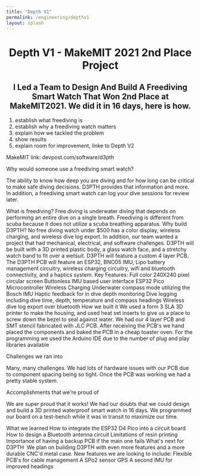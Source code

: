 ```yaml
---
title: "Depth V1"
permalink: /engineering/depthv1
layout: splash
---
```


<h1 style="text-align: center;">Depth V1 - MakeMIT 2021 2nd Place Project  </h1>
<h2 style="text-align: center;">I Led a Team to Design And Build A Freediving Smart Watch That Won 2nd Place at MakeMIT2021. We did it in 16 days, here is how.  </h2>

1. establish what freediving is
2. establish why a freediving watch matters
3. explain how we tackled the problem
4. show results
5. explain room for improvement, linke to Depth V2



MakeMIT link: devpost.com/software/d3pth 

Why would someone use a freediving smart watch?

The ability to know how deep you are diving and for how long can be critical to make safe diving decisions. D3PTH provides that information and more. In addition, a freediving smart watch can log your dive sessions for review later.

What is freediving?
Free diving is underwater diving that depends on performing an entire dive on a single breath.
Freediving is different from scuba because it does not utilize a scuba breathing apparatus.
Why build D3PTH?
No free diving watch under $500 has a color display, wireless charging, and wireless dive log export. In addition, our team wanted a project that had mechanical, electrical, and software challenges.
D3PTH will be built with a 3D printed plastic body, a glass watch face, and a stretchy watch band to fit over a wetsuit. D3PTH will feature a custom 4 layer PCB. The D3PTH PCB will feature an ESP32, BNO05 IMU, Lipo battery management circuitry, wireless charging circuitry, wifi and bluetooth connectivity, and a haptics system.
Key Features: Full color 240X240 pixel circular screen Buttonless IMU based user interface ESP32 Pico Microcontroller Wireless Charging Underwater compass mode utilizing the Bosch IMU Haptic feedback for in dive depth monitoring Dive logging including dive time, depth, temperature and compass headings Wireless dive log export over bluetooth
How we built it
We used a form 3 SLA 3D printer to make the housing, and used heat set inserts to give us a place to screw down the bezel to seal against water.
We had our 4 layer PCB and SMT stencil fabricated with JLC PCB. After receiving the PCB's we hand placed the components and baked the PCB in a cheap toaster oven.
For the programming we used the Arduino IDE due to the number of plug and play libraries available

Challenges we ran into

Many, many challenges. We had lots of hardware issues with our PCB due to component spacing being so tight. Once the PCB was working we had a pretty stable system.

Accomplishments that we're proud of

We are super proud that it works! We had our doubts that we could design and build a 3D printed waterproof smart watch in 16 days. We programmed our board on a test-bench while it was in transit to maximize our time.

What we learned
How to integrate the ESP32 D4 Pico into a circuit board
How to design a Bluetooth antenna circuit
Limitations of resin printing
Importance of having a backup PCB if the main one fails
What's next for D3PTH
​
We plan on building D3PTH with even more features and a more durable CNC'd metal case. New features we are looking to include:
Flexible PCB's for cable management
A SPo2 sensor
GPS
A second IMU for improved headings